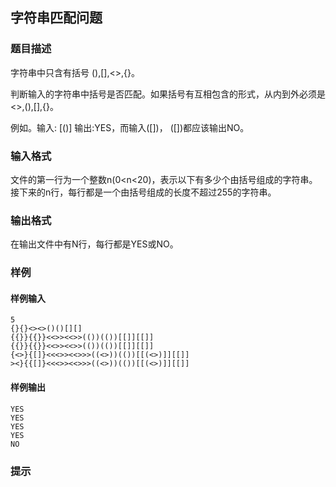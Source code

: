 ## 字符串匹配问题

### 题目描述

字符串中只含有括号 (),[],&lt;&gt;,{}。

判断输入的字符串中括号是否匹配。如果括号有互相包含的形式，从内到外必须是&lt;&gt;,(),[],{}。

例如。输入: [()] 输出:YES，而输入([])， ([])都应该输出NO。

### 输入格式

文件的第一行为一个整数n(0&lt;n&lt;20)，表示以下有多少个由括号组成的字符串。接下来的n行，每行都是一个由括号组成的长度不超过255的字符串。

### 输出格式

在输出文件中有N行，每行都是YES或NO。

### 样例

#### 样例输入

```
5
{}{}<><>()()[][]
{{}}{{}}<<>><<>>(())(())[[]][[]]
{{}}{{}}<<>><<>>(())(())[[]][[]]
{<>}{[]}<<<>><<>>>((<>))(())[[(<>)]][[]]
><}{{[]}<<<>><<>>>((<>))(())[[(<>)]][[]]
```

#### 样例输出

```
YES
YES
YES
YES
NO
```

### 提示

